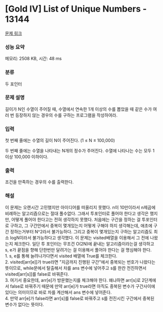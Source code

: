 # [Gold IV] List of Unique Numbers - 13144 

[문제 링크](https://www.acmicpc.net/problem/13144) 

### 성능 요약

메모리: 2508 KB, 시간: 48 ms

### 분류

두 포인터

### 문제 설명

<p>길이가 N인 수열이 주어질 때, 수열에서 연속한 1개 이상의 수를 뽑았을 때 같은 수가 여러 번 등장하지 않는 경우의 수를 구하는 프로그램을 작성하여라.</p>

### 입력 

 <p>첫 번째 줄에는 수열의 길이 N이 주어진다. (1 ≤ N ≤ 100,000)</p>

<p>두 번째 줄에는 수열을 나타내는 N개의 정수가 주어진다. 수열에 나타나는 수는 모두 1 이상 100,000 이하이다.</p>

### 출력 

 <p>조건을 만족하는 경우의 수를 출력한다.</p>

### 해설
 <p>이 문제는 오랜시간 고민했지만 아이디어를 떠올리지 못했다. n이 10만이라서 n제곱에 비례하는 알고리즘으로는 절대 풀수없다. 그래서 투포인터로 풀어야 한다고 생각은 했지만, 어떻게 풀어야 한다고는 전혀 생각하지 못했다. 처음에는 구간을 정하는 걸 투포인터로 구하고, 그 구간안에서 중복이 몇개있는지 어떻게 구해야 하지 생각해는데, 애초에 구간 정하는거부터 N^2라서 불가능하다. 그리고 중복이 몇개있는지 구하는 알고리즘도 최소 logN이라서 불가능하다고 생각했다. 이 문제는 visited배열을 이용해서 그 전에 나왔는지 체크한다. 일단 투 포인터는 무조건 O(2N)에 끝내는 알고리즘이라는걸 생각하고 s, e가 끝점을 향해 단한번만 달려가는 걸 이용해서 풀어야 한다는 걸 명심해야 한다. 
<br>1. s, e를 통해 늘려나가다면서 visited 배열에 True를 체크한다.
<br>2. visited[arr[e]]가 true라면 "지금까지 진행된 구간"에서 중복되는 번호가 나왔다는 뜻이므로, while문에서 탈출해서 차를 ans 변수에 넣어주고 s를 한칸 전진하면서 visited[arr[s]]를 false로 바꿔준다.
<br>3. 여기서 중요한데, arr[e]가 방문했는지를 체크해야 한다. 왜냐하면 arr[s]로 2단계에서 false로 바꿔주기 때문에 만약 arr[e]가 true라면 아직도 중복된 변수가 구간사이에 있다는 의미이므로 바로 차를 계산해서 ans 변수에 넣어준다.
<br>4. 만약 arr[e]가 false라면 arr[s]를 false로 바꿔주고 s를 전진시킨 구간에서 중복된 변수가 없다는 뜻이다.
 </p>

